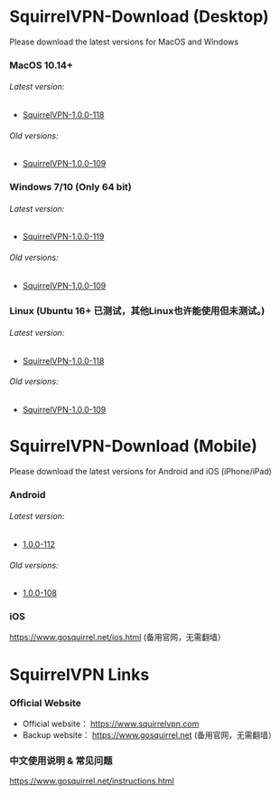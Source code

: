 # SquirrelVPN-Download (Desktop)
Please download the latest versions for MacOS and Windows

### MacOS 10.14+ ###
###### Latest version:
- [SquirrelVPN-1.0.0-118](https://github.com/squirrelvpn/download/blob/master/clients/SquirrelVPN-Mac-1.0.0-118-x64-release.dmg?raw=true)

###### Old versions:
- [SquirrelVPN-1.0.0-109](https://github.com/squirrelvpn/download/blob/master/clients/SquirrelVPN-1.0.0-109-x64-release.dmg?raw=true)



### Windows 7/10 (Only 64 bit) ###
###### Latest version:
- [SquirrelVPN-1.0.0-119](https://github.com/squirrelvpn/download/blob/master/clients/SquirrelVPN-Win-1.0.0-119-x64-release.exe?raw=true)


###### Old versions:
- [SquirrelVPN-1.0.0-109](https://github.com/squirrelvpn/download/blob/master/clients/SquirrelVPN-1.0.0-109-x64-release.exe?raw=true)


### Linux (Ubuntu 16+ 已测试，其他Linux也许能使用但未测试。) ###
###### Latest version:
- [SquirrelVPN-1.0.0-118](https://github.com/squirrelvpn/download/blob/master/clients/SquirrelVPN-Linux-1.0.0-118-x64-release.AppImage?raw=true)

###### Old versions:
- [SquirrelVPN-1.0.0-109](https://github.com/squirrelvpn/download/blob/master/clients/SquirrelVPN-1.0.0-109-x64-release.AppImage?raw=true)

# SquirrelVPN-Download (Mobile)
Please download the latest versions for Android and iOS (iPhone/iPad)


### Android ###
###### Latest version:
- [1.0.0-112](https://github.com/squirrelvpn/download/blob/master/clients/SquirrelVPN-Android-1.0.0-112-release.apk?raw=true) 
###### Old versions:
- [1.0.0-108](https://github.com/squirrelvpn/download/blob/master/clients/squirrel-release-1.0.0-108.apk?raw=true)


### iOS ###
https://www.gosquirrel.net/ios.html (备用官网，无需翻墙）


# SquirrelVPN Links

### Official Website ###
- Official website： https://www.squirrelvpn.com
- Backup website： https://www.gosquirrel.net (备用官网，无需翻墙）


### 中文使用说明 & 常见问题 ###
https://www.gosquirrel.net/instructions.html


